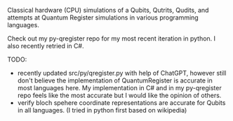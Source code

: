 Classical hardware (CPU) simulations of a Qubits, Qutrits, Qudits, and attempts at Quantum Register simulations in various programming languages.

Check out my py-qregister repo for my most recent iteration in python. I also recently retried in C#.

TODO:
- recently updated src/py/qregister.py with help of ChatGPT, however still don't believe the implementation of QuantumRegister is accurate in most languages here. My implementation in C# and in my py-qregister repo feels like the most accurate but I would like the opinion of others.
- verify bloch spehere coordinate representations are accurate for Qubits in all languages. (I tried in python first based on wikipedia)
